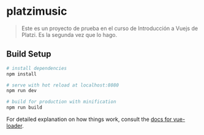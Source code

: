 # platzimusic

> Este es un proyecto de prueba en el curso de Introducción a Vuejs de Platzi. Es la segunda vez que lo hago.

## Build Setup

``` bash
# install dependencies
npm install

# serve with hot reload at localhost:8080
npm run dev

# build for production with minification
npm run build
```

For detailed explanation on how things work, consult the [docs for vue-loader](http://vuejs.github.io/vue-loader).
